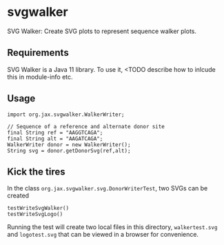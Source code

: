 # svgwalker
SVG Walker: Create SVG plots to represent sequence walker plots.


## Requirements
SVG Walker is a Java 11 library. To use it, <TODO describe how to inlcude this in module-info etc.


## Usage

```$xslt
import org.jax.svgwalker.WalkerWriter;

// Sequence of a reference and alternate donor site
final String ref = "AAGGTCAGA";
final String alt = "AAGATCAGA";
WalkerWriter donor = new WalkerWriter();
String svg = donor.getDonorSvg(ref,alt);
```

## Kick the tires

In the class ``org.jax.svgwalker.svg.DonorWriterTest``, two SVGs can be created
```
testWriteSvgWalker() 
testWriteSvgLogo() 
```
Running the test will create two local files in this directory, ``walkertest.svg`` and ``logotest.svg``
that can be viewed in a browser for convenience.